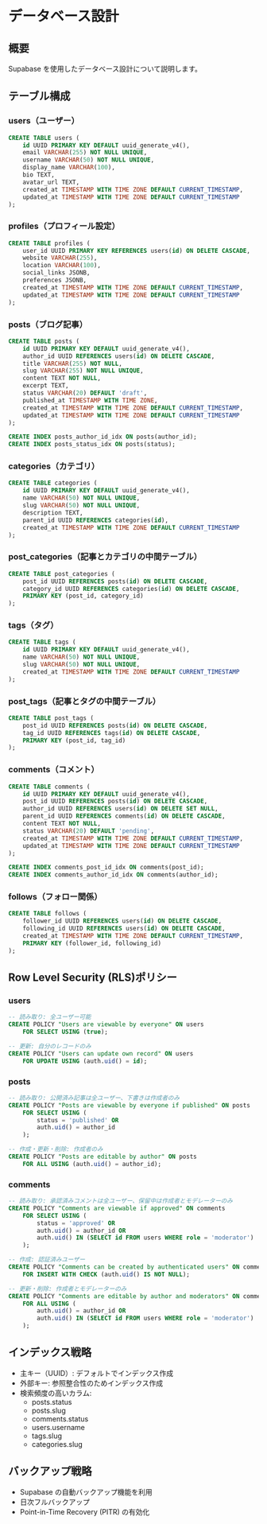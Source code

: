 # データベース設計

## 概要

Supabase を使用したデータベース設計について説明します。

## テーブル構成

### users（ユーザー）

```sql
CREATE TABLE users (
    id UUID PRIMARY KEY DEFAULT uuid_generate_v4(),
    email VARCHAR(255) NOT NULL UNIQUE,
    username VARCHAR(50) NOT NULL UNIQUE,
    display_name VARCHAR(100),
    bio TEXT,
    avatar_url TEXT,
    created_at TIMESTAMP WITH TIME ZONE DEFAULT CURRENT_TIMESTAMP,
    updated_at TIMESTAMP WITH TIME ZONE DEFAULT CURRENT_TIMESTAMP
);
```

### profiles（プロフィール設定）

```sql
CREATE TABLE profiles (
    user_id UUID PRIMARY KEY REFERENCES users(id) ON DELETE CASCADE,
    website VARCHAR(255),
    location VARCHAR(100),
    social_links JSONB,
    preferences JSONB,
    created_at TIMESTAMP WITH TIME ZONE DEFAULT CURRENT_TIMESTAMP,
    updated_at TIMESTAMP WITH TIME ZONE DEFAULT CURRENT_TIMESTAMP
);
```

### posts（ブログ記事）

```sql
CREATE TABLE posts (
    id UUID PRIMARY KEY DEFAULT uuid_generate_v4(),
    author_id UUID REFERENCES users(id) ON DELETE CASCADE,
    title VARCHAR(255) NOT NULL,
    slug VARCHAR(255) NOT NULL UNIQUE,
    content TEXT NOT NULL,
    excerpt TEXT,
    status VARCHAR(20) DEFAULT 'draft',
    published_at TIMESTAMP WITH TIME ZONE,
    created_at TIMESTAMP WITH TIME ZONE DEFAULT CURRENT_TIMESTAMP,
    updated_at TIMESTAMP WITH TIME ZONE DEFAULT CURRENT_TIMESTAMP
);

CREATE INDEX posts_author_id_idx ON posts(author_id);
CREATE INDEX posts_status_idx ON posts(status);
```

### categories（カテゴリ）

```sql
CREATE TABLE categories (
    id UUID PRIMARY KEY DEFAULT uuid_generate_v4(),
    name VARCHAR(50) NOT NULL UNIQUE,
    slug VARCHAR(50) NOT NULL UNIQUE,
    description TEXT,
    parent_id UUID REFERENCES categories(id),
    created_at TIMESTAMP WITH TIME ZONE DEFAULT CURRENT_TIMESTAMP
);
```

### post_categories（記事とカテゴリの中間テーブル）

```sql
CREATE TABLE post_categories (
    post_id UUID REFERENCES posts(id) ON DELETE CASCADE,
    category_id UUID REFERENCES categories(id) ON DELETE CASCADE,
    PRIMARY KEY (post_id, category_id)
);
```

### tags（タグ）

```sql
CREATE TABLE tags (
    id UUID PRIMARY KEY DEFAULT uuid_generate_v4(),
    name VARCHAR(50) NOT NULL UNIQUE,
    slug VARCHAR(50) NOT NULL UNIQUE,
    created_at TIMESTAMP WITH TIME ZONE DEFAULT CURRENT_TIMESTAMP
);
```

### post_tags（記事とタグの中間テーブル）

```sql
CREATE TABLE post_tags (
    post_id UUID REFERENCES posts(id) ON DELETE CASCADE,
    tag_id UUID REFERENCES tags(id) ON DELETE CASCADE,
    PRIMARY KEY (post_id, tag_id)
);
```

### comments（コメント）

```sql
CREATE TABLE comments (
    id UUID PRIMARY KEY DEFAULT uuid_generate_v4(),
    post_id UUID REFERENCES posts(id) ON DELETE CASCADE,
    author_id UUID REFERENCES users(id) ON DELETE SET NULL,
    parent_id UUID REFERENCES comments(id) ON DELETE CASCADE,
    content TEXT NOT NULL,
    status VARCHAR(20) DEFAULT 'pending',
    created_at TIMESTAMP WITH TIME ZONE DEFAULT CURRENT_TIMESTAMP,
    updated_at TIMESTAMP WITH TIME ZONE DEFAULT CURRENT_TIMESTAMP
);

CREATE INDEX comments_post_id_idx ON comments(post_id);
CREATE INDEX comments_author_id_idx ON comments(author_id);
```

### follows（フォロー関係）

```sql
CREATE TABLE follows (
    follower_id UUID REFERENCES users(id) ON DELETE CASCADE,
    following_id UUID REFERENCES users(id) ON DELETE CASCADE,
    created_at TIMESTAMP WITH TIME ZONE DEFAULT CURRENT_TIMESTAMP,
    PRIMARY KEY (follower_id, following_id)
);
```

## Row Level Security (RLS)ポリシー

### users

```sql
-- 読み取り: 全ユーザー可能
CREATE POLICY "Users are viewable by everyone" ON users
    FOR SELECT USING (true);

-- 更新: 自分のレコードのみ
CREATE POLICY "Users can update own record" ON users
    FOR UPDATE USING (auth.uid() = id);
```

### posts

```sql
-- 読み取り: 公開済み記事は全ユーザー、下書きは作成者のみ
CREATE POLICY "Posts are viewable by everyone if published" ON posts
    FOR SELECT USING (
        status = 'published' OR
        auth.uid() = author_id
    );

-- 作成・更新・削除: 作成者のみ
CREATE POLICY "Posts are editable by author" ON posts
    FOR ALL USING (auth.uid() = author_id);
```

### comments

```sql
-- 読み取り: 承認済みコメントは全ユーザー、保留中は作成者とモデレーターのみ
CREATE POLICY "Comments are viewable if approved" ON comments
    FOR SELECT USING (
        status = 'approved' OR
        auth.uid() = author_id OR
        auth.uid() IN (SELECT id FROM users WHERE role = 'moderator')
    );

-- 作成: 認証済みユーザー
CREATE POLICY "Comments can be created by authenticated users" ON comments
    FOR INSERT WITH CHECK (auth.uid() IS NOT NULL);

-- 更新・削除: 作成者とモデレーターのみ
CREATE POLICY "Comments are editable by author and moderators" ON comments
    FOR ALL USING (
        auth.uid() = author_id OR
        auth.uid() IN (SELECT id FROM users WHERE role = 'moderator')
    );
```

## インデックス戦略

- 主キー（UUID）: デフォルトでインデックス作成
- 外部キー: 参照整合性のためインデックス作成
- 検索頻度の高いカラム:
  - posts.status
  - posts.slug
  - comments.status
  - users.username
  - tags.slug
  - categories.slug

## バックアップ戦略

- Supabase の自動バックアップ機能を利用
- 日次フルバックアップ
- Point-in-Time Recovery (PITR) の有効化
